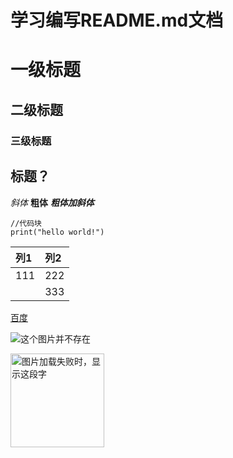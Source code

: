# 学习编写README.md文档

# 一级标题
## 二级标题
### 三级标题

标题？
------

*斜体*
**粗体**
***粗体加斜体***

```
//代码块
print("hello world!")
```

|列1|列2|
|:---|:---|
|111|222|
||333|

[百度](www.baudi.com)

![这个图片并不存在]()

<img src="" width="150" height="150" alt="图片加载失败时，显示这段字"/>

